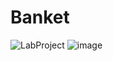 # Banket
![LabProject](https://user-images.githubusercontent.com/68772954/122665510-78c8f680-d1c9-11eb-846a-57f7a20a19f7.png)
![image](https://user-images.githubusercontent.com/68772954/122745718-19dbae00-d2ab-11eb-9b21-14d7e0609a06.png)
